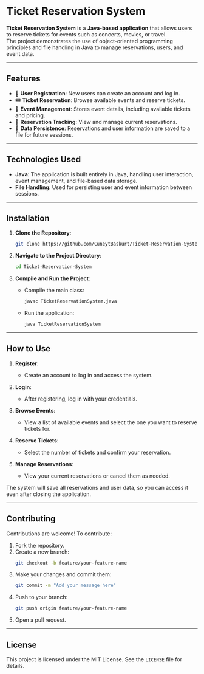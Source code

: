 # Ticket Reservation System

**Ticket Reservation System** is a **Java-based application** that allows users to reserve tickets for events such as concerts, movies, or travel.  
The project demonstrates the use of object-oriented programming principles and file handling in Java to manage reservations, users, and event data.

---

## Features
- 👤 **User Registration**: New users can create an account and log in.
- 🎟️ **Ticket Reservation**: Browse available events and reserve tickets.
- 📅 **Event Management**: Stores event details, including available tickets and pricing.
- 📜 **Reservation Tracking**: View and manage current reservations.
- 💾 **Data Persistence**: Reservations and user information are saved to a file for future sessions.

---

## Technologies Used
- **Java**: The application is built entirely in Java, handling user interaction, event management, and file-based data storage.
- **File Handling**: Used for persisting user and event information between sessions.

---

## Installation

1. **Clone the Repository**:
   ```bash
   git clone https://github.com/CuneytBaskurt/Ticket-Reservation-System.git
   ```

2. **Navigate to the Project Directory**:
   ```bash
   cd Ticket-Reservation-System
   ```

3. **Compile and Run the Project**:
   - Compile the main class:
     ```bash
     javac TicketReservationSystem.java
     ```
   - Run the application:
     ```bash
     java TicketReservationSystem
     ```

---

## How to Use

1. **Register**:
   - Create an account to log in and access the system.

2. **Login**:
   - After registering, log in with your credentials.

3. **Browse Events**:
   - View a list of available events and select the one you want to reserve tickets for.

4. **Reserve Tickets**:
   - Select the number of tickets and confirm your reservation.

5. **Manage Reservations**:
   - View your current reservations or cancel them as needed.

The system will save all reservations and user data, so you can access it even after closing the application.

---

## Contributing
Contributions are welcome! To contribute:
1. Fork the repository.
2. Create a new branch:
   ```bash
   git checkout -b feature/your-feature-name
   ```
3. Make your changes and commit them:
   ```bash
   git commit -m "Add your message here"
   ```
4. Push to your branch:
   ```bash
   git push origin feature/your-feature-name
   ```
5. Open a pull request.

---

## License
This project is licensed under the MIT License. See the `LICENSE` file for details.
